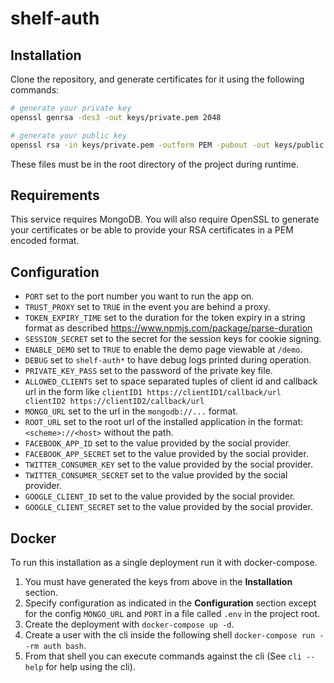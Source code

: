 # shelf-auth

## Installation

Clone the repository, and generate certificates for it using the following
commands:

```bash
# generate your private key
openssl genrsa -des3 -out keys/private.pem 2048

# generate your public key
openssl rsa -in keys/private.pem -outform PEM -pubout -out keys/public.pem
```

These files must be in the root directory of the project during runtime.

## Requirements

This service requires MongoDB. You will also require OpenSSL to generate your
certificates or be able to provide your RSA certificates in a PEM encoded
format.

## Configuration

- `PORT` set to the port number you want to run the app on.
- `TRUST_PROXY` set to `TRUE` in the event you are behind a proxy.
- `TOKEN_EXPIRY_TIME` set to the duration for the token expiry in a string
  format as described https://www.npmjs.com/package/parse-duration
- `SESSION_SECRET` set to the secret for the session keys for cookie signing.
- `ENABLE_DEMO` set to `TRUE` to enable the demo page viewable at `/demo`.
- `DEBUG` set to `shelf-auth*` to have debug logs printed during operation.
- `PRIVATE_KEY_PASS` set to the password of the private key file.
- `ALLOWED_CLIENTS` set to space separated tuples of client id and callback url
  in the form like `clientID1 https://clientID1/callback/url clientID2 https://clientID2/callback/url`
- `MONGO_URL` set to the url in the `mongodb://...` format.
- `ROOT_URL` set to the root url of the installed application in the format:
  `<scheme>://<host>` without the path.
- `FACEBOOK_APP_ID` set to the value provided by the social provider.
- `FACEBOOK_APP_SECRET` set to the value provided by the social provider.
- `TWITTER_CONSUMER_KEY` set to the value provided by the social provider.
- `TWITTER_CONSUMER_SECRET` set to the value provided by the social provider.
- `GOOGLE_CLIENT_ID` set to the value provided by the social provider.
- `GOOGLE_CLIENT_SECRET` set to the value provided by the social provider.

## Docker

To run this installation as a single deployment run it with docker-compose.

1. You must have generated the keys from above in the **Installation** section.
2. Specify configuration as indicated in the **Configuration** section except
  for the config `MONGO_URL` and `PORT` in a file called `.env` in the project
  root.
2. Create the deployment with `docker-compose up -d`.
3. Create a user with the cli inside the following shell `docker-compose run
  --rm auth bash`.
4. From that shell you can execute commands against the cli (See `cli --help`
  for help using the cli).
